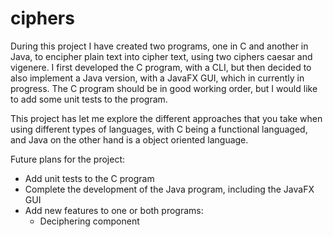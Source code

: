 # ciphers
During this project I have created two programs, one in C and another in Java, to encipher plain text into cipher text, using two ciphers caesar and vigenere. I first developed the C program, with a CLI, but then decided to also implement a Java version, with a JavaFX GUI, which in currently in progress. The C program should be in good working order, but I would like to add some unit tests to the program.

This project has let me explore the different approaches that you take when using different types of languages, with C being a functional languaged, and Java on the other hand is a object oriented language.

Future plans for the project:
* Add unit tests to the C program
* Complete the development of the Java program, including the JavaFX GUI
* Add new features to one or both programs:
  * Deciphering component

